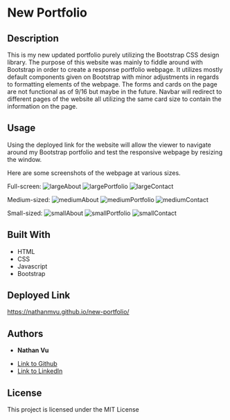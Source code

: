 # New Portfolio

## Description

This is my new updated portfolio purely utilizing the Bootstrap CSS design library. The purpose of this website was mainly to fiddle around with Bootstrap in order to create a response portfolio webpage. It utilizes mostly default components given on Bootstrap with minor adjustments in regards to formatting elements of the webpage. The forms and cards on the page are not functional as of 9/16 but maybe in the future. Navbar will redirect to different pages of the website all utilizing the same card size to contain the information on the page. 

## Usage

Using the deployed link for the website will allow the viewer to navigate around my Bootstrap portfolio and test the responsive webpage by resizing the window. 

Here are some screenshots of the webpage at various sizes.

Full-screen:
![largeAbout](./assets/img/largeAbout.png/ "Fullscreen About Me")
![largePortfolio](./assets/img/largePortfolio.png/ "Fullscreen Portfolio")
![largeContact](./assets/img/largeContact.png/ "Fullscreen Contact")

Medium-sized:
![mediumAbout](./assets/img/mediumAbout.png/ "Medium About Me")
![mediumPortfolio](./assets/img/mediumPortfolio.png/ "Medium Portfolio")
![mediumContact](./assets/img/mediumContact.png/ "Medium Contact")

Small-sized:
![smallAbout](./assets/img/smallAbout.png/ "Small About Me")
![smallPortfolio](./assets/img/smallPortfolio.png/ "Small Portfolio")
![smallContact](./assets/img/smallContact.png/ "Small Contact")

## Built With

* HTML
* CSS
* Javascript
* Bootstrap

## Deployed Link

https://nathanmvu.github.io/new-portfolio/

## Authors

* **Nathan Vu**

- [Link to Github](https://github.com/nathanmvu)
- [Link to LinkedIn](https://www.linkedin.com/in/nathan-vu/)

## License

This project is licensed under the MIT License 


